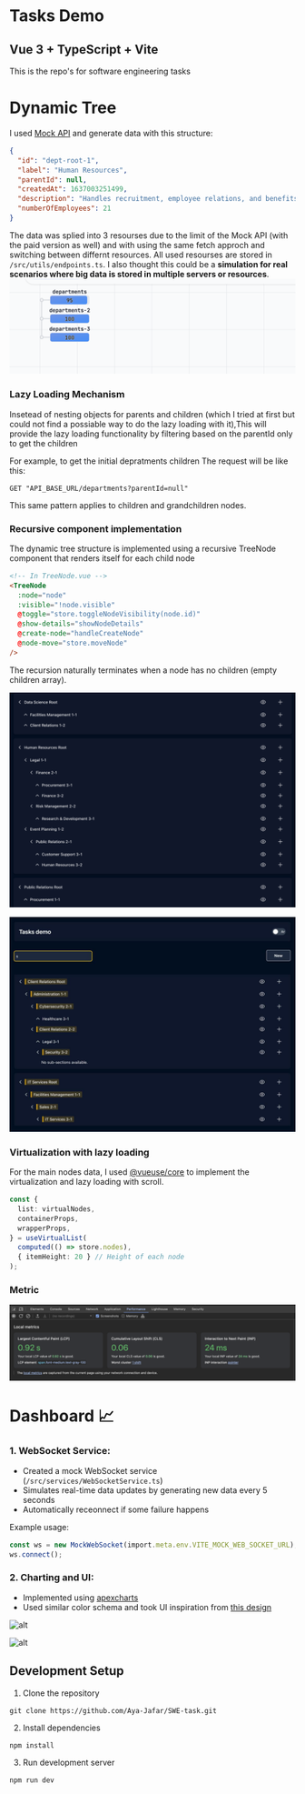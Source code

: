 # Tasks Demo

## Vue 3 + TypeScript + Vite

This is the repo's for software engineering tasks


# Dynamic Tree

I used [Mock API](https://mockapi.io) and generate data with this structure:

```json
{
  "id": "dept-root-1",
  "label": "Human Resources",
  "parentId": null,
  "createdAt": 1637003251499,
  "description": "Handles recruitment, employee relations, and benefits.",
  "numberOfEmployees": 21
}
```

The data was splied into 3 resourses due to the limit of the Mock API (with the paid version as well) and with using the same fetch approch and switching between differnt resources.
All used resourses are stored in `/src/utils/endpoints.ts`.
I also thought this could be a **simulation for real scenarios where big data is stored in multiple servers or resources**.
![img](/src/assets/image.png)

### Lazy Loading Mechanism

Insetead of nesting objects for parents and children (which I tried at first but could not find a possiable way to do the lazy loading with it),This will provide the lazy loading functionality by filtering based on the parentId only to get the children

For example, to get the initial depratments children
The request will be like this:

```shell
GET "API_BASE_URL/departments?parentId=null"
```

This same pattern applies to children and grandchildren nodes.

### Recursive component implementation

The dynamic tree structure is implemented using a recursive TreeNode component that renders itself for each child node

```html
<!-- In TreeNode.vue -->
<TreeNode
  :node="node"
  :visible="!node.visible"
  @toggle="store.toggleNodeVisibility(node.id)"
  @show-details="showNodeDetails"
  @create-node="handleCreateNode"
  @node-move="store.moveNode"
/>
```

The recursion naturally terminates when a node has no children (empty children array).

[![Watch the video](/src/assets/Screenshot%202025-03-28%20at%209.45.05%20PM.png)](/src/assets/Screen%20Recording%202025-03-28%20at%209.36.58%20PM.mp4)

![search](/src/assets/2025-03-30%2003.53.18.jpg)

### Virtualization with lazy loading

For the main nodes data, I used [@vueuse/core](https://vueuse.org/) to implement the virtualization and lazy loading with scroll.

```ts
const {
  list: virtualNodes,
  containerProps,
  wrapperProps,
} = useVirtualList(
  computed(() => store.nodes),
  { itemHeight: 20 } // Height of each node
);
```

### Metric

![alt](/src/assets/image%20copy.png)

# Dashboard 📈

### 1. WebSocket Service:

- Created a mock WebSocket service (`/src/services/WebSocketService.ts`)
- Simulates real-time data updates by generating new data every 5 seconds
- Automatically receonnect if some failure happens

Example usage:

```ts
const ws = new MockWebSocket(import.meta.env.VITE_MOCK_WEB_SOCKET_URL);
ws.connect();
```

### 2. Charting and UI:

- Implemented using [apexcharts](https://apexcharts.com/)
- Used similar color schema and took UI inspiration from [this design](https://i.pinimg.com/736x/a8/8d/6a/a88d6a49607e0232966d655a8e00ac00.jpg)

![alt](/src/assets/telegram-cloud-photo-size-2-5424622636803156049-y.jpg)

![alt](/src/assets/telegram-cloud-photo-size-2-5424622636803156050-y.jpg)


## Development Setup

1. Clone the repository

```shell
git clone https://github.com/Aya-Jafar/SWE-task.git
```

2. Install dependencies

```shell
npm install
```

3. Run development server

```shell
npm run dev
```
